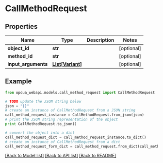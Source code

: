 # CallMethodRequest


## Properties
Name | Type | Description | Notes
------------ | ------------- | ------------- | -------------
**object_id** | **str** |  | [optional] 
**method_id** | **str** |  | [optional] 
**input_arguments** | [**List[Variant]**](Variant.md) |  | [optional] 

## Example

```python
from opcua_webapi.models.call_method_request import CallMethodRequest

# TODO update the JSON string below
json = "{}"
# create an instance of CallMethodRequest from a JSON string
call_method_request_instance = CallMethodRequest.from_json(json)
# print the JSON string representation of the object
print CallMethodRequest.to_json()

# convert the object into a dict
call_method_request_dict = call_method_request_instance.to_dict()
# create an instance of CallMethodRequest from a dict
call_method_request_form_dict = call_method_request.from_dict(call_method_request_dict)
```
[[Back to Model list]](../README.md#documentation-for-models) [[Back to API list]](../README.md#documentation-for-api-endpoints) [[Back to README]](../README.md)



